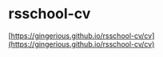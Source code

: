 # rsschool-cv
[https://gingerious.github.io/rsschool-cv/cv](https://gingerious.github.io/rsschool-cv/cv)
